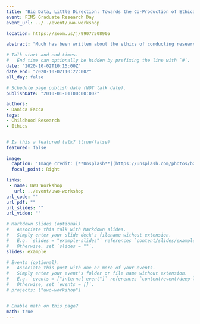 ```yaml
---
title: "Big Data, Little Direction: Towards the Co-Production of Ethical Practice in Big Data Research with Minors"
event: FIMS Graduate Research Day
event_url: ../../event/uwo-workshop

location: https://zoom.us/j/99077508905

abstract: "Much has been written about the ethics of conducting research with minors, due in part to the novelty of ethical issues that emerge when conducting research with this population. Similarly, much has been written about the ethics of conducting research that collects digital data, again, due in part to the novelty of ethical issues that emerge when digital data, typically big data, is involved in research. While emerging digital health technologies offer researchers new avenues to collect real-time behavioural data, little is known about current ethical dimensions, considerations, and challenges that are associated with conducting digital data collection in research with minors. As such, this presentation will report the findings of a scoping review which explored existing literature to canvass current ethical issues that arise when using digital data collection in research with minors. Themes which emerged across the reviewed literature included: consent, data handling and ownership, children’s data rights, observing behaviours that may result in risk of harm to participants or others, private versus public conceptualizations of data generated via social media, and gatekeeping. Based on the reviewed literature, conducting research that involves the collection of minors’ digital data involves a degree of uncertainty that appears inevitable given the evolving ways in which digital data is produced, particularly among younger generations which has led to increased ethical scrutiny of such research. The literature suggests that this uncertainty can often lead to the preclusion of minors from otherwise important lines of research inquiry. While uncertainty warrants ethical consideration, increased ethical scrutiny and restricting the conduct of such research raises its own ethical challenges. I conclude by discussing the ethical merits of co- producing ethical practice between researchers and minors as a mechanism to proceed with such research while addressing concerns around uncertainty."

# Talk start and end times.
#   End time can optionally be hidden by prefixing the line with `#`.
date: "2020-10-02T10:15:00Z"
date_end: "2020-10-02T10:22:00Z"
all_day: false

# Schedule page publish date (NOT talk date).
publishDate: "2010-01-01T00:00:00Z"

authors:
- Danica Facca
tags: 
- Childhood Research
- Ethics


# Is this a featured talk? (true/false)
featured: false

image:
  caption: 'Image credit: [**Unsplash**](https://unsplash.com/photos/bzdhc5b3Bxs)'
  focal_point: Right

links:
 - name: UWO Workshop
   url: ../event/uwo-workshop
url_code: ""
url_pdf: ""
url_slides: ""
url_video: ""

# Markdown Slides (optional).
#   Associate this talk with Markdown slides.
#   Simply enter your slide deck's filename without extension.
#   E.g. `slides = "example-slides"` references `content/slides/example-slides.md`.
#   Otherwise, set `slides = ""`.
slides: example

# Events (optional).
#   Associate this post with one or more of your events.
#   Simply enter your event's folder or file name without extension.
#   E.g. `events = ["internal-event"]` references `content/event/deep-learning/index.md`.
#   Otherwise, set `events = []`.
# projects: ["uwo-workshop"]


# Enable math on this page?
math: true
---
```

